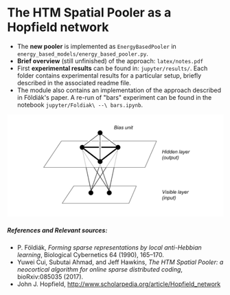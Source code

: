 

# The HTM Spatial Pooler as a Hopfield network

 - The **new pooler** is implemented as `EnergyBasedPooler` in `energy_based_models/energy_based_pooler.py`. 
 - **Brief overview** (still unfinished) of the approach: `latex/notes.pdf` 
 - First **experimental results** can be found in: `jupyter/results/`. Each folder contains experimental results for a particular setup, briefly described in the associated readme file.
 -  The module also contains an implementation of the approach described in Földiák's paper. A re-run of "bars" experiment can be found in the notebook `jupyter/Foldiak\ --\ bars.ipynb`.


<p align="center"><img src="./media/network_architecture_ebp.png"></p>


##### References and Relevant sources:

 - P. Földiák, *Forming sparse representations by local anti-Hebbian learning*, Biological Cybernetics 64 (1990), 165–170.
 - Yuwei Cui, Subutai Ahmad, and Jeff Hawkins, *The HTM Spatial Pooler: a neocortical algorithm for online sparse distributed coding*, bioRxiv:085035 (2017).
 - John J. Hopfield, <http://www.scholarpedia.org/article/Hopfield_network>


